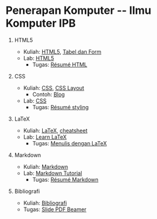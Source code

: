 # Penerapan Komputer -- Ilmu Komputer IPB

1. HTML5
    - Kuliah: [HTML5](slide/1-html.pdf), [Tabel dan Form](slide/1-html-form.pdf)
    - Lab: [HTML5](https://www.codecademy.com/learn/learn-html-css)
        - Tugas: [Résumé HTML](lab/task1.md)

2. CSS
    - Kuliah: [CSS](slide/2-css.pdf), [CSS Layout](slide/2-css-layout.pdf)
        - Contoh: [Blog](https://auriza.github.io/penkom/blog.html)
    - Lab: [CSS](https://www.codecademy.com/learn/learn-html-css)
        - Tugas: [Résumé styling](lab/task2.md)

3. LaTeX
    - Kuliah: [LaTeX](slide/3-latex.pdf), [cheatsheet](slide/latexsheet.pdf)
    - Lab: [Learn LaTeX](https://www.sharelatex.com/learn/Learn_LaTeX_in_30_minutes)
        - Tugas: [Menulis dengan LaTeX](lab/task3.md)

4. Markdown
    - Kuliah: [Markdown](slide/4-markdown.pdf)
    - Lab: [Markdown Tutorial](http://commonmark.org/help/tutorial/)
        - Tugas: [Résumé Markdown](lab/task4.md)

5. Bibliografi
    - Kuliah: [Bibliografi](slide/5-bib.pdf)
    - Tugas: [Slide PDF Beamer](lab/task5.md)
